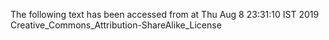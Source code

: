 The following text has been accessed from at Thu Aug 8 23:31:10 IST 2019
Creative_Commons_Attribution-ShareAlike_License
